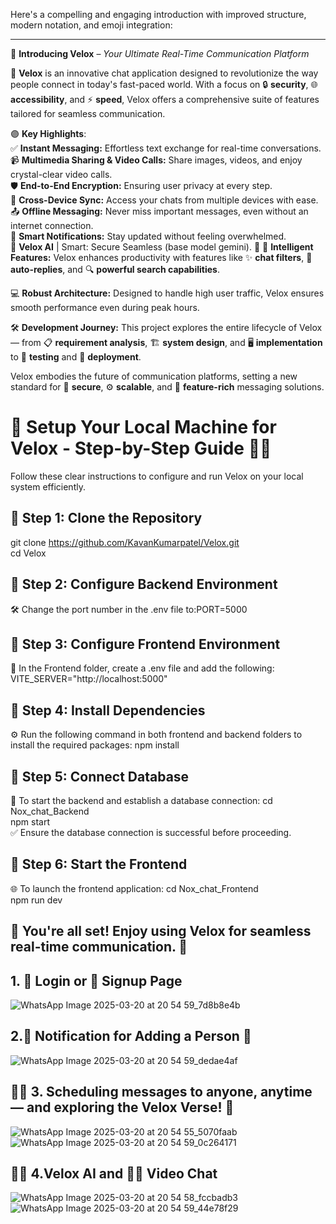 Here's a compelling and engaging introduction with improved structure, modern notation, and emoji integration:  

---

📲 **Introducing Velox** – *Your Ultimate Real-Time Communication Platform*  

🚀 **Velox** is an innovative chat application designed to revolutionize the way people connect in today's fast-paced world. With a focus on 🔒 **security**, 🌐 **accessibility**, and ⚡ **speed**, Velox offers a comprehensive suite of features tailored for seamless communication.

🟣 **Key Highlights**:  
✅ **Instant Messaging:** Effortless text exchange for real-time conversations.  
📹 **Multimedia Sharing & Video Calls:** Share images, videos, and enjoy crystal-clear video calls.  
🛡️ **End-to-End Encryption:** Ensuring user privacy at every step.  
📲 **Cross-Device Sync:** Access your chats from multiple devices with ease.  
📤 **Offline Messaging:** Never miss important messages, even without an internet connection.  
🔔 **Smart Notifications:** Stay updated without feeling overwhelmed.  
💬 **Velox AI** | Smart: Secure Seamless (base model gemini). 🚀
🧠 **Intelligent Features:** Velox enhances productivity with features like ✨ **chat filters**, 🤖 **auto-replies**, and 🔍 **powerful search capabilities**.  

💻 **Robust Architecture:** Designed to handle high user traffic, Velox ensures smooth performance even during peak hours.  

🛠️ **Development Journey:** This project explores the entire lifecycle of Velox — from 📋 **requirement analysis**, 🏗️ **system design**, and 🖥️ **implementation** to 🧪 **testing** and 🚢 **deployment**.  

Velox embodies the future of communication platforms, setting a new standard for 🔐 **secure**, ⚙️ **scalable**, and 🌟 **feature-rich** messaging solutions.

# 🚀 Setup Your Local Machine for Velox - Step-by-Step Guide 🧑‍💻
Follow these clear instructions to configure and run Velox on your local system efficiently.

## 🔹 Step 1: Clone the Repository

 git clone https://github.com/KavanKumarpatel/Velox.git <br />
 cd Velox
## 🔹 Step 2: Configure Backend Environment

🛠️ Change the port number in the .env file to:PORT=5000

## 🔹 Step 3: Configure Frontend Environment
 📄 In the Frontend folder, create a .env file and add the following: VITE_SERVER="http://localhost:5000"

## 🔹 Step 4: Install Dependencies
⚙️ Run the following command in both frontend and backend folders to install the required packages:
 npm install
## 🔹 Step 5: Connect Database
 💾 To start the backend and establish a database connection:
 cd Nox_chat_Backend<br />
 npm start<br />
 ✅ Ensure the database connection is successful before proceeding.

## 🔹 Step 6: Start the Frontend
 🌐 To launch the frontend application:
 cd Nox_chat_Frontend<br />
 npm run dev<br />
## 🎯 You're all set! Enjoy using Velox for seamless real-time communication. 🚀


## 1. 🔐 Login or 📝 Signup Page
![WhatsApp Image 2025-03-20 at 20 54 59_7d8b8e4b](https://github.com/user-attachments/assets/f2ad0959-ae3d-4096-9893-feee79f4de65)

## 2.📢 Notification for Adding a Person 👤
![WhatsApp Image 2025-03-20 at 20 54 59_dedae4af](https://github.com/user-attachments/assets/d15f84ae-9932-46e8-ad68-275ee33c7182)

## 📅💬 3. Scheduling messages to anyone, anytime — and exploring the Velox Verse! 🌌
![WhatsApp Image 2025-03-20 at 20 54 55_5070faab](https://github.com/user-attachments/assets/03cf186f-7351-4606-bde7-18ede01b687d)
![WhatsApp Image 2025-03-20 at 20 54 59_0c264171](https://github.com/user-attachments/assets/33da69ee-0cba-4d48-a856-d6406a4f3079)

## 🧠💬 4.Velox AI and 🎥📞 Video Chat
![WhatsApp Image 2025-03-20 at 20 54 58_fccbadb3](https://github.com/user-attachments/assets/a9544f73-b8f0-4d67-8262-6450cce2c5df)
![WhatsApp Image 2025-03-20 at 20 54 59_44e78f29](https://github.com/user-attachments/assets/238be39a-38d4-419c-b1ff-ca15df24ebb0)

















